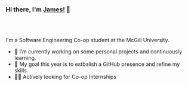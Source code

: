 ### Hi there, I'm [James!](https://www.linkedin.com/in/james-helou) 👋


<br />
<br />

I'm a Software Engineering Co-op student at the McGill University.

- 🔭 I’m currently working on some personal projects and continuously learning.
- 🥅 My goal this year is to estbalish a GitHub presence and refine my skills.
- 👨‍💻 Actively looking for Co-op Internships

